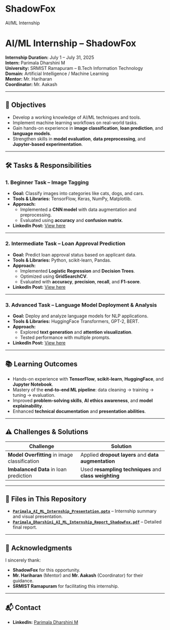# ShadowFox
AI/ML Internship


# AI/ML Internship – ShadowFox

**Internship Duration:** July 1 – July 31, 2025  
**Intern:** Parimala Dharshini M  
**University:** SRMIST Ramapuram – B.Tech Information Technology  
**Domain:** Artificial Intelligence / Machine Learning  
**Mentor:** Mr. Hariharan  
**Coordinator:** Mr. Aakash  

---

## 📌 Objectives
- Develop a working knowledge of AI/ML techniques and tools.
- Implement machine learning workflows on real-world tasks.
- Gain hands-on experience in **image classification**, **loan prediction**, and **language models**.
- Strengthen skills in **model evaluation**, **data preprocessing**, and **Jupyter-based experimentation**.

---

## 🛠 Tasks & Responsibilities

### 1. Beginner Task – Image Tagging
- **Goal:** Classify images into categories like cats, dogs, and cars.
- **Tools & Libraries:** TensorFlow, Keras, NumPy, Matplotlib.
- **Approach:**
  - Implemented a **CNN model** with data augmentation and preprocessing.
  - Evaluated using **accuracy** and **confusion matrix**.
- **LinkedIn Post:** [View here](https://www.linkedin.com/posts/parimala-dharshini-903b4a271_just-completed-my-first-task-as-an-aiml-activity-7349398568484429824-QL8S)

---

### 2. Intermediate Task – Loan Approval Prediction
- **Goal:** Predict loan approval status based on applicant data.
- **Tools & Libraries:** Python, scikit-learn, Pandas.
- **Approach:**
  - Implemented **Logistic Regression** and **Decision Trees**.
  - Optimized using **GridSearchCV**.
  - Evaluated with **accuracy**, **precision**, **recall**, and **F1-score**.
- **LinkedIn Post:** [View here](https://www.linkedin.com/posts/parimala-dharshini-903b4a271_just-completed-a-loan-price-prediction-project-activity-7352585010261999616-OUc_)

---

### 3. Advanced Task – Language Model Deployment & Analysis
- **Goal:** Deploy and analyze language models for NLP applications.
- **Tools & Libraries:** HuggingFace Transformers, GPT-2, BERT.
- **Approach:**
  - Explored **text generation** and **attention visualization**.
  - Tested performance with multiple prompts.
- **LinkedIn Post:** [View here](https://www.linkedin.com/posts/parimala-dharshini-903b4a271_report-activity-7352616135307022337-DEIb)

---

## 📚 Learning Outcomes
- Hands-on experience with **TensorFlow**, **scikit-learn**, **HuggingFace**, and **Jupyter Notebook**.
- Mastery of the **end-to-end ML pipeline**: data cleaning → training → tuning → evaluation.
- Improved **problem-solving skills**, **AI ethics awareness**, and **model explainability**.
- Enhanced **technical documentation** and **presentation abilities**.

---

## ⚠ Challenges & Solutions
| Challenge | Solution |
|-----------|----------|
| **Model Overfitting** in image classification | Applied **dropout layers** and **data augmentation** |
| **Imbalanced Data** in loan prediction | Used **resampling techniques** and **class weighting** |

---

## 📄 Files in This Repository
- **[`Parimala_AI_ML_Internship_Presentation.pptx`](Parimala_AI_ML_Internship_Presentation%20(1).pptx)** – Internship summary and visual presentation.
- **[`Parimala_Dharshini_AI_ML_Internship_Report_ShadowFox.pdf`](Parimala_Dharshini_AI_ML_Internship_Report_ShadowFox%20(1).pdf)** – Detailed final report.

---

## 🙏 Acknowledgments
I sincerely thank:
- **ShadowFox** for this opportunity.
- **Mr. Hariharan** (Mentor) and **Mr. Aakash** (Coordinator) for their guidance.
- **SRMIST Ramapuram** for facilitating this internship.

---

## 📬 Contact
- **LinkedIn:** [Parimala Dharshini M](https://www.linkedin.com/in/parimala-dharshini-903b4a271/)
